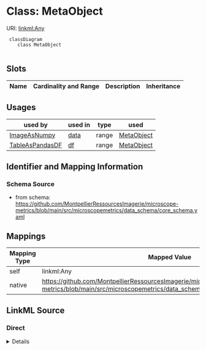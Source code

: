 # Class: MetaObject



URI: [linkml:Any](https://w3id.org/linkml/Any)




```mermaid
 classDiagram
    class MetaObject
      
```




<!-- no inheritance hierarchy -->


## Slots

| Name | Cardinality and Range | Description | Inheritance |
| ---  | --- | --- | --- |





## Usages

| used by | used in | type | used |
| ---  | --- | --- | --- |
| [ImageAsNumpy](ImageAsNumpy.md) | [data](data.md) | range | [MetaObject](MetaObject.md) |
| [TableAsPandasDF](TableAsPandasDF.md) | [df](df.md) | range | [MetaObject](MetaObject.md) |






## Identifier and Mapping Information







### Schema Source


* from schema: https://github.com/MontpellierRessourcesImagerie/microscope-metrics/blob/main/src/microscopemetrics/data_schema/core_schema.yaml





## Mappings

| Mapping Type | Mapped Value |
| ---  | ---  |
| self | linkml:Any |
| native | https://github.com/MontpellierRessourcesImagerie/microscope-metrics/blob/main/src/microscopemetrics/data_schema/core_schema.yaml/:MetaObject |





## LinkML Source

<!-- TODO: investigate https://stackoverflow.com/questions/37606292/how-to-create-tabbed-code-blocks-in-mkdocs-or-sphinx -->

### Direct

<details>
```yaml
name: MetaObject
from_schema: https://github.com/MontpellierRessourcesImagerie/microscope-metrics/blob/main/src/microscopemetrics/data_schema/core_schema.yaml
class_uri: linkml:Any

```
</details>

### Induced

<details>
```yaml
name: MetaObject
from_schema: https://github.com/MontpellierRessourcesImagerie/microscope-metrics/blob/main/src/microscopemetrics/data_schema/core_schema.yaml
class_uri: linkml:Any

```
</details>